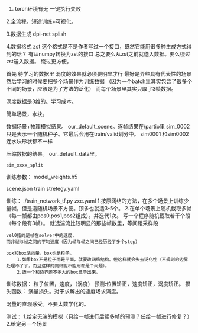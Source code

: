 1. torch环境有无
    一键执行失败
    
2.全流程。短途训练+可视化。

3.数据生成
    dpi-net 
    splish


4.数据格式
    zst 
    这个格式是不是作者写过一个接口，既然它能用很多种生成方式得到的话？
        有从numpy转换为zst的接口
    总之要么从zst之前就送入数据。要么绕过zst送入数据。
    绕过更方便。



首先 待学习的数据里 涡度的效果就必须要明显才行 最好是弄些具有代表性的场景
然后学习的时候要把多个场景作为训练数据
（因为一个batch里其实包含了很多个不同的场景，应该是为了方法的泛化）
而每个场景里其实只取了3帧数据。




涡度数据是3维的。学习成本。

简单场景，水块。


数据场景+物理模拟结果。
    our_default_scene。逐帧结果在/partio里
    sim_0002只是表示一个随机种子。它最后会用在train/valid划分中。
    sim0001 和sim0002 连水块形状都不一样



压缩数据的结果。
    our_default_data里。

    sim_xxxx_split 



训练参数：
model_weights.h5

scene.json
train stretegy.yaml

训练：
./train_network_tf.py zxc.yaml
    1.按原网络的方法，在多个场景上训练少量帧，但是造随机场景不方便。顶多也就造3-5个。
    2.在单个场景上随机截取多帧（每一帧都由pos0,pos1,pos2组成）。并迭代1次。
        写一个程序随机截取若干个段（每个段有3帧）。
    就选湍流比较明显的那些帧数里，等间距采样段

    vel0指的是帧在solver中的速度，
    而非帧与帧之间的平均速度（因为帧与帧之间已经历经了多个step）
    
    box和box法向量。box也是粒子。
        1.如果box不是粒子而是平面，就要改网络结构。但这样就会失去泛化性（不规则的边界处理不了了，而且这样的网络能不能用都是个问题）。
        2.造一个和边界差不多大的box盒子出来。

    





训练数据：
    粒子位置，速度，（涡度）
    预测:位置矫正，速度矫正，涡度矫正。
损失函数：
    涡量损失。对于求解出的速度场求涡度。


涡量的直观感受。不要太数学化的。


测试：
    1.给定无湍的模拟（只给一帧进行后续多帧的预测？任给一帧进行修复？）
    2.给定另一个场景

